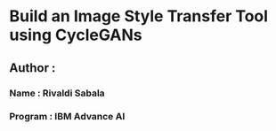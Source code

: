 # Build an Image Style Transfer Tool using CycleGANs 

## Author :

### Name : Rivaldi Sabala

### Program : IBM Advance AI
